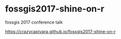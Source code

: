 # fossgis2017-shine-on-r
fossgis 2017 conference talk

https://crazycapivara.github.io/fossgis2017-shine-on-r
